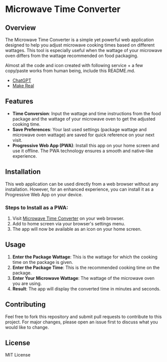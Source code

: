 # Microwave Time Converter

## Overview
The Microwave Time Converter is a simple yet powerful web application designed to help you adjust microwave cooking times based on different wattages. This tool is especially useful when the wattage of your microwave oven differs from the wattage recommended on food packaging. 

Almost all the code and icon created with following service + a few copy/paste works from human being, include this README.md.

- [ChatGPT](https://chat.openai.com/)
- [Make Real](https://makereal.tldraw.com/)

## Features
- **Time Conversion**: Input the wattage and time instructions from the food package and the wattage of your microwave oven to get the adjusted cooking time.
- **Save Preferences**: Your last used settings (package wattage and microwave oven wattage) are saved for quick reference on your next visit.
- **Progressive Web App (PWA)**: Install this app on your home screen and use it offline. The PWA technology ensures a smooth and native-like experience.

## Installation
This web application can be used directly from a web browser without any installation. However, for an enhanced experience, you can install it as a Progressive Web App on your device.

### Steps to Install as a PWA:
1. Visit [Microwave Time Converter](https://bobchao.github.io/microwavetool/) on your web browser.
2. Add to home screen via your browser's settings menu.
3. The app will now be available as an icon on your home screen.

## Usage
1. **Enter the Package Wattage**: This is the wattage for which the cooking time on the package is given.
2. **Enter the Package Time**: This is the recommended cooking time on the package.
3. **Enter Your Microwave Wattage**: The wattage of the microwave oven you are using.
4. **Result**: The app will display the converted time in minutes and seconds.

## Contributing
Feel free to fork this repository and submit pull requests to contribute to this project. For major changes, please open an issue first to discuss what you would like to change.

## License
MIT License